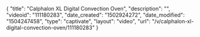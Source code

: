{
    "title": "Calphalon XL Digital Convection Oven",
    "description": "",
    "videoid": "111180283",
    "date_created": "1502924272",
    "date_modified": "1504247458",
    "type": "captivate",
    "layout": "video",
    "url": "\/v\/calphalon-xl-digital-convection-oven\/111180283"
}